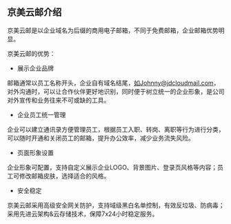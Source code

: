## 京美云邮介绍

京美云邮是以企业域名为后缀的商用电子邮箱，不同于免费邮箱，企业邮箱优势明显。

京美云邮的优势：

- 展示企业品牌

邮箱通常以员工名称开头，企业自有域名结尾，如Johnny@jdcloudmail.com，对外沟通时，可以让合作伙伴更好地识别，同时便于树立统一的企业形象，是公司对外宣传和业务往来不可或缺的工具。


- 企业员工统一管理

企业可以建立通讯录方便管理员工，根据员工入职、转岗、离职等行为进行分类，可以随时开通和关闭员工的邮箱，提升办公效率，减少业务流失风险。


- 页面形象设置

企业形象可配置，支持自定义展示企业LOGO、背景图片、登录页风格等内容；员工可修改邮箱皮肤，选择适合的风格。


- 安全稳定

京美云邮采用高级安全网关防护，支持域级黑白名单控制，有效反垃圾、防病毒；采用先进云架构&云存储技术，保障7x24小时稳定服务。






